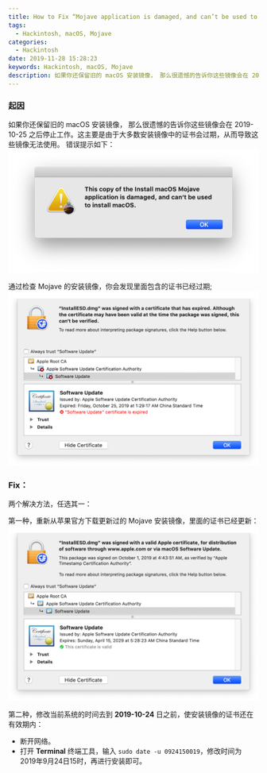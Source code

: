 ```yaml
---
title: How to Fix “Mojave application is damaged, and can’t be used to install macOS” Errors
tags:
  - Hackintosh, macOS, Mojave
categories:
  - Hackintosh
date: 2019-11-28 15:28:23
keywords: Hackintosh, macOS, Mojave
description: 如果你还保留旧的 macOS 安装镜像， 那么很遗憾的告诉你这些镜像会在 2019-10-25 之后停止工作。这主要是由于大多数安装镜像中的证书会过期，从而导致这些镜像无法使用。
---
```


### 起因
如果你还保留旧的 macOS 安装镜像， 那么很遗憾的告诉你这些镜像会在 2019-10-25 之后停止工作。这主要是由于大多数安装镜像中的证书会过期，从而导致这些镜像无法使用。
错误提示如下：
![damaged-copy](how-to-fix-mojave-application-is-damaged-and-cant-be-used-to-install-macOS-errors/damaged-copy.png)


通过检查 Mojave 的安装镜像，你会发现里面包含的证书已经过期;
![expired-cert](how-to-fix-mojave-application-is-damaged-and-cant-be-used-to-install-macOS-errors/expired-cert.png)


### Fix：
两个解决方法，任选其一：

第一种，重新从苹果官方下载更新过的 Mojave 安装镜像，里面的证书已经更新：
![validcert](how-to-fix-mojave-application-is-damaged-and-cant-be-used-to-install-macOS-errors/valid-cert.png)


第二种，修改当前系统的时间去到 **2019-10-24** 日之前，使安装镜像的证书还在有效期内：
- 断开网络。
- 打开 **Terminal** 终端工具，输入 `sudo date -u 0924150019`，修改时间为 2019年9月24日15时，再进行安装即可。

